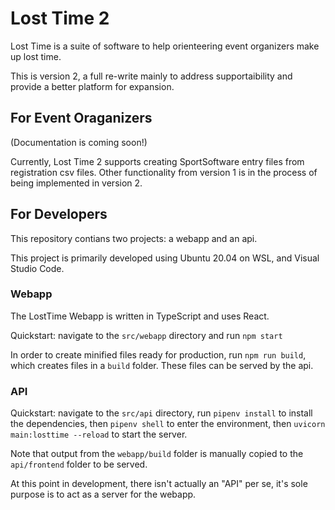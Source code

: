 # Lost Time 2

Lost Time is a suite of software to help orienteering event organizers make up lost time.

This is version 2, a full re-write mainly to address supportaibility and provide a better platform for expansion.

## For Event Oraganizers

(Documentation is coming soon!)

Currently, Lost Time 2 supports creating SportSoftware entry files from registration csv files. Other functionality from version 1 is in the process of being implemented in version 2.

## For Developers

This repository contians two projects: a webapp and an api.

This project is primarily developed using Ubuntu 20.04 on WSL, and Visual Studio Code.

### Webapp

The LostTime Webapp is written in TypeScript and uses React.

Quickstart: navigate to the `src/webapp` directory and run `npm start`

In order to create minified files ready for production, run `npm run build`, which creates files in a `build` folder. These files can be served by the api.

### API

Quickstart: navigate to the `src/api` directory, run `pipenv install` to install the dependencies, then `pipenv shell` to enter the environment, then `uvicorn main:losttime --reload` to start the server.

Note that output from the `webapp/build` folder is manually copied to the `api/frontend` folder to be served.

At this point in development, there isn't actually an "API" per se, it's sole purpose is to act as a server for the webapp.

